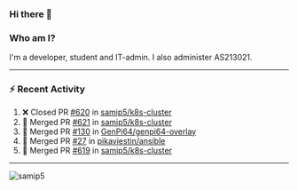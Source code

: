 ### Hi there 👋

### Who am I?
I'm a developer, student and IT-admin. I also administer AS213021.

---
### :zap: Recent Activity
<!--START_SECTION:activity-->
1. ❌ Closed PR [#620](https://github.com/samip5/k8s-cluster/pull/620) in [samip5/k8s-cluster](https://github.com/samip5/k8s-cluster)
2. 🎉 Merged PR [#621](https://github.com/samip5/k8s-cluster/pull/621) in [samip5/k8s-cluster](https://github.com/samip5/k8s-cluster)
3. 🎉 Merged PR [#130](https://github.com/GenPi64/genpi64-overlay/pull/130) in [GenPi64/genpi64-overlay](https://github.com/GenPi64/genpi64-overlay)
4. 🎉 Merged PR [#27](https://github.com/pikaviestin/ansible/pull/27) in [pikaviestin/ansible](https://github.com/pikaviestin/ansible)
5. 🎉 Merged PR [#619](https://github.com/samip5/k8s-cluster/pull/619) in [samip5/k8s-cluster](https://github.com/samip5/k8s-cluster)
<!--END_SECTION:activity-->
---

<img align="center" src="https://github-readme-stats.vercel.app/api?username=samip5&show_icons=true" alt="samip5" />

